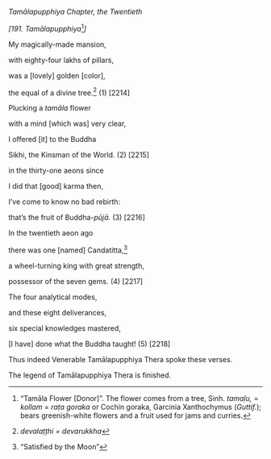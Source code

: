*Tamālapupphiya Chapter, the Twentieth*

*\[191. Tamālapupphiya*[^1]*\]*

My magically-made mansion,

with eighty-four lakhs of pillars,

was a \[lovely\] golden \[color\],

the equal of a divine tree.[^2] (1) \[2214\]

Plucking a *tamāla* flower

with a mind \[which was\] very clear,

I offered \[it\] to the Buddha

Sikhi, the Kinsman of the World. (2) \[2215\]

in the thirty-one aeons since

I did that \[good\] karma then,

I’ve come to know no bad rebirth:

that’s the fruit of Buddha-*pūjā.* (3) \[2216\]

In the twentieth aeon ago

there was one \[named\] Candatitta,[^3]

a wheel-turning king with great strength,

possessor of the seven gems. (4) \[2217\]

The four analytical modes,

and these eight deliverances,

six special knowledges mastered,

\[I have\] done what the Buddha taught! (5) \[2218\]

Thus indeed Venerable Tamālapupphiya Thera spoke these verses.

The legend of Tamālapupphiya Thera is finished.

[^1]: “Tamāla Flower \[Donor\]”. The flower comes from a tree, Sinh.
    *tamaḷu,* = *kollam* = *raṭa goraka* or Cochin goraka, Garcinia
    Xanthochymus (*Guttif.*); bears greenish-white flowers and a fruit
    used for jams and curries.

[^2]: *devalaṭṭhi = devarukkha*

[^3]: “Satisfied by the Moon”
